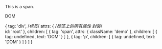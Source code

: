 <div id="root">
    <span class="demo">
      This is a span.
    </span>
    <p>DOM</p>
  </div>

{
  tag: 'div',  /*标签*/
  attrs: {   /*标签上的所有属性 封装*/  
    id: 'root'
  },
  children: [ 
    {
      tag: 'span',
      attrs: {
        className: 'demo'
      },
      children: [
        {
          tag: undefined,
          text: 'DOM'
        }
      ]
    },
    {
      tag: 'p',
      children: [
        {
          tag: undefined,
          text: 'DOM'
        }
      ]
    }
  ]
}